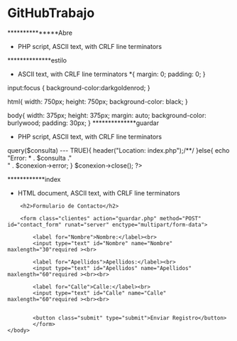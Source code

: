 # GitHubTrabajo
***************Abre
* PHP script, ASCII text, with CRLF line terminators
<?php

$conexion = new mysqli("localhost", "root", "","contactos");
    if($conexion){
        echo "La gestion fue exitosa !!";
        header("Location: index.php");
    }else{
    echo "Fallo la gestion";
    }
?>
**************estilo
* ASCII text, with CRLF line terminators
*{
    margin: 0; padding: 0;
}

input:focus {
    background-color:darkgoldenrod;
}

html{
    width: 750px; height: 750px;
    background-color: black;
}

body{
    width: 375px; height: 375px;
    margin: auto; background-color: burlywood;
    padding: 30px;
}
**************guardar
* PHP script, ASCII text, with CRLF line terminators
<?php

include("abre.php");

$Nombre     = $_POST['Nombre'];
$Apellidos  = $_POST['Apellidos'];
$Calle      = $_POST['Calle'];

$consulta = "INSERT INTO clientes(Nombre, Apellidos, Calle) VALUES
('$Nombre', '$Apellidos', '$Calle')";

    if ($conexion->query($consulta) --- TRUE){
        header("Location: index.php");/**/
    }else{
        echo "Error: * . $consulta ."<br>" . $conexion->error;
    }
    $conexion->close();

?>
************index
* HTML document, ASCII text, with CRLF line terminators
<!DOCTYPE html>
<html>
    <head>
        <meta http-equiv="Content-Type" content="text/html; charset=utf-8" />
        <title>Formulario de Contacto</title>
<Link href="estilo.css" rel="stylesheet" />
    </head>
    <body>

        <h2>Formulario de Contacto</h2>

        <form class="clientes" action="guardar.php" method="POST" id="contact_form" runat="server" enctype="multipart/form-data">

            <label for="Nombre">Nombre:</label><br>
            <input type="text" id="Nombre" name="Nombre" maxlength="30"required ><br>

            <label for="Apellidos">Apellidos:</label><br>
            <input type="text" id="Apellidos" name="Apellidos" maxlength="60"required ><br><br>

            <label for="Calle">Calle:</label><br>
            <input type="text" id="Calle" name="Calle" maxlength="60"required ><br><br>


            <button class="submit" type="submit">Enviar Registro</button>
            </form>
    </body>
</html>
